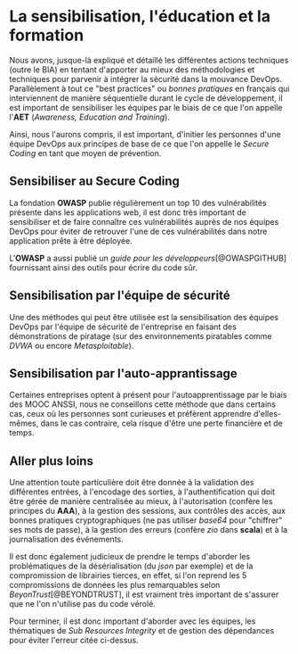# La sensibilisation, l'éducation et la formation

Nous avons, jusque-là expliqué et détaillé les différentes actions techniques (outre le BIA) en tentant d'apporter au mieux des méthodologies et techniques pour parvenir à intégrer la sécurité dans la mouvance DevOps. Parallèlement à tout ce "best practices" ou *bonnes pratiques* en français qui interviennent de manière séquentielle durant le cycle de développement, il est important de sensibiliser les équipes par le biais de ce que l'on appelle l'**AET** (*Awareness, Education and Training*).

Ainsi, nous l'aurons compris, il est important, d'initier les personnes d'une équipe DevOps aux principes de base de ce que l'on appelle le *Secure Coding* en tant que moyen de prévention.

## Sensibiliser au Secure Coding

La fondation **OWASP** publie régulièrement un top 10 des vulnérabilités présente dans les applications web, il est donc très important de sensibiliser et de faire connaître ces vulnérabilités auprès de nos équipes DevOps pour éviter de retrouver l'une de ces vulnérabilités dans notre application prête à être déployée.

L'**OWASP** a aussi publié un *guide pour les développeurs*[@OWASPGITHUB] fournissant ainsi des outils pour écrire du code sûr.

## Sensibilisation par l'équipe de sécurité

Une des méthodes qui peut être utilisée est la sensibilisation des équipes DevOps par l'équipe de sécurité de l'entreprise en faisant des démonstrations de piratage (sur des environnements piratables comme *DVWA* ou encore *Metasploitable*).

## Sensibilisation par l'auto-apprantissage

Certaines entreprises optent à présent pour l'autoapprentissage par le biais des MOOC ANSSI, nous ne conseillons cette méthode que dans certains cas, ceux où les personnes sont curieuses et préfèrent apprendre d'elles-mêmes, dans le cas contraire, cela risque d'être une perte financière et de temps.

## Aller plus loins

Une attention toute particulière doit être donnée à la validation des différentes entrées, à l'encodage des sorties, à l'authentification qui doit être gérée de manière centralisée au mieux, à l'autorisation (confère les principes du **AAA**), à la gestion des sessions, aux contrôles des accès, aux bonnes pratiques cryptographiques (ne pas utiliser *base64* pour "chiffrer" ses mots de passe), à la gestion des erreurs (confère *zio* dans **scala**) et à la journalisation des événements.

Il est donc également judicieux de prendre le temps d'aborder les problématiques de la désérialisation (du *json* par exemple) et de la compromission de librairies tierces, en effet, si l'on reprend les 5 compromissions de données les plus remarquables selon *BeyonTrust*[@BEYONDTRUST], il est vraiment très important de s'assurer que ne l'on n'utilise pas du code vérolé.

Pour terminer, il est donc important d'aborder avec les équipes, les thématiques de *Sub Resources Integrity* et de gestion des dépendances pour éviter l'erreur citée ci-dessus.
